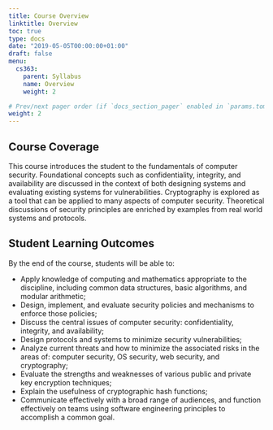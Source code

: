 ```yaml
---
title: Course Overview
linktitle: Overview
toc: true
type: docs
date: "2019-05-05T00:00:00+01:00"
draft: false
menu:
  cs363:
    parent: Syllabus
    name: Overview
    weight: 2

# Prev/next pager order (if `docs_section_pager` enabled in `params.toml`)
weight: 2
---
```


## Course Coverage

This course introduces the student to the fundamentals of computer security. Foundational concepts such as confidentiality, integrity, and availability are discussed in the context of both designing systems and evaluating existing systems for vulnerabilities. Cryptography is explored as a tool that can be applied to many aspects of computer security. Theoretical discussions of security principles are enriched by examples from real world systems and protocols.

## Student Learning Outcomes

By the end of the course, students will be able to:

* Apply knowledge of computing and mathematics appropriate to the discipline, including common data structures, basic algorithms, and modular arithmetic;
* Design, implement, and evaluate security policies and mechanisms to enforce those policies;
* Discuss the central issues of computer security: confidentiality, integrity, and availability;
* Design protocols and systems to minimize security vulnerabilities;
* Analyze current threats and how to minimize the associated risks in the areas of: computer security, OS security, web security, and cryptography;
* Evaluate the strengths and weaknesses of various public and private key encryption techniques;
* Explain the usefulness of cryptographic hash functions;
* Communicate effectively with a broad range of audiences, and function effectively on teams using software engineering principles to accomplish a
common goal.